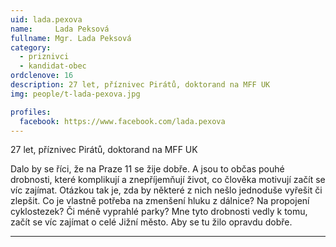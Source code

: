 ```yaml
---
uid: lada.pexova
name:     Lada Peksová
fullname: Mgr. Lada Peksová
category:
  - priznivci
  - kandidat-obec
ordclenove: 16
description: 27 let, příznivec Pirátů, doktorand na MFF UK
img: people/t-lada-pexova.jpg

profiles:
  facebook: https://www.facebook.com/lada.pexova
---
```

27 let, příznivec Pirátů, doktorand na MFF UK

Dalo by se říci, že na Praze 11 se žije dobře. A jsou to občas pouhé drobnosti, které komplikují a znepříjemňují život, co člověka motivují začít se víc zajímat. Otázkou tak je, zda by některé z nich nešlo jednoduše vyřešit či zlepšit. Co je vlastně potřeba na zmenšení hluku z dálnice? Na propojení cyklostezek? Či méně vyprahlé parky? Mne tyto drobnosti vedly k tomu, začít se víc zajímat o celé Jižní město. Aby se tu žilo opravdu dobře.

---